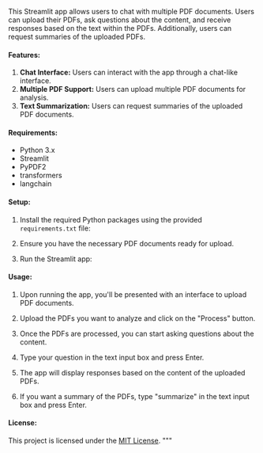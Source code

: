 

This Streamlit app allows users to chat with multiple PDF documents. Users can upload their PDFs, ask questions about the content, and receive responses based on the text within the PDFs. Additionally, users can request summaries of the uploaded PDFs.

#### Features:

1. **Chat Interface:** Users can interact with the app through a chat-like interface.
2. **Multiple PDF Support:** Users can upload multiple PDF documents for analysis.
3. **Text Summarization:** Users can request summaries of the uploaded PDF documents.


#### Requirements:

- Python 3.x
- Streamlit
- PyPDF2
- transformers
- langchain

#### Setup:

1. Install the required Python packages using the provided `requirements.txt` file:


2. Ensure you have the necessary PDF documents ready for upload.

3. Run the Streamlit app:


#### Usage:

1. Upon running the app, you'll be presented with an interface to upload PDF documents.

2. Upload the PDFs you want to analyze and click on the "Process" button.

3. Once the PDFs are processed, you can start asking questions about the content.

4. Type your question in the text input box and press Enter.

5. The app will display responses based on the content of the uploaded PDFs.

6. If you want a summary of the PDFs, type "summarize" in the text input box and press Enter.


#### License:

This project is licensed under the [MIT License](LICENSE).
"""


